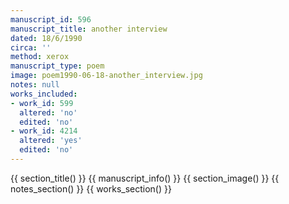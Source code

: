 ```yaml
---
manuscript_id: 596
manuscript_title: another interview
dated: 18/6/1990
circa: ''
method: xerox
manuscript_type: poem
image: poem1990-06-18-another_interview.jpg
notes: null
works_included:
- work_id: 599
  altered: 'no'
  edited: 'no'
- work_id: 4214
  altered: 'yes'
  edited: 'no'
---
```


{{ section_title() }}
{{ manuscript_info() }}
{{ section_image() }}
{{ notes_section() }}
{{ works_section() }}
